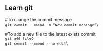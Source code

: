 ## Learn git
#To change the commit message \
`git commit --amend -m “New commit message”`\

#To add a new file to the latest exists commit\
`git add file6`\
`git commit --amend --no-edit`\
# 
